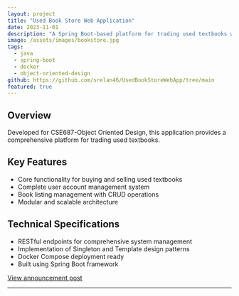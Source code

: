 ```yaml
---
layout: project
title: "Used Book Store Web Application"
date: 2023-11-01
description: "A Spring Boot-based platform for trading used textbooks with emphasis on Object Oriented Design"
image: /assets/images/bookstore.jpg
tags:
  - java
  - spring-boot
  - docker
  - object-oriented-design
github: https://github.com/srelan46/UsedBookStoreWebApp/tree/main
featured: true
---
```


## Overview
Developed for CSE687-Object Oriented Design, this application provides a comprehensive platform for trading used textbooks.

## Key Features
- Core functionality for buying and selling used textbooks
- Complete user account management system
- Book listing management with CRUD operations
- Modular and scalable architecture

## Technical Specifications
- RESTful endpoints for comprehensive system management
- Implementation of Singleton and Template design patterns
- Docker Compose deployment ready
- Built using Spring Boot framework

[View announcement post](https://www.linkedin.com/posts/sanchit-relan_github-srelan46usedbookstorewebapp-activity-7144340885059616768-84Vy)

---